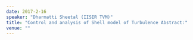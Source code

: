 ```yaml
---
date: 2017-2-16
speaker: "Dharmatti Sheetal (IISER TVM)"
title: "Control and analysis of Shell model of Turbulence Abstract:"
venue: ""
---
```


